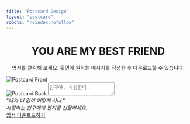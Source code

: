 ```yaml
---
title: "Postcard Design"
layout: "postcard"
robots: "noindex,nofollow"
---
```

<h1 style="text-align:center;">YOU ARE MY BEST FRIEND</h1>
<p style="text-align:center;">엽서를 클릭해 보세요. 뒷면에 원하는 메시지를 작성한 후 다운로드할 수 있습니다.</p>
<div class="postcard-container">
  <div class="postcard" id="postcard">
    <img id="front" src="/images/postcard-1.png" alt="Postcard Front" class="front">
    <div class="back-container" id="back-container">
      <img id="back" src="/images/postcard-back.png" alt="Postcard Back" class="back">
      <textarea id="message" placeholder="친구야. 사랑한다."></textarea>
    </div>
  </div>
  <em class="intro">
    "내가 너 없이 어떻게 사냐."<br> 
    사랑하는 친구에게 편지를 선물하세요.
  </em>
  <div class="download-links">
    <a href="#" id="download-link">엽서 다운로드하기</a>
  </div>
</div>